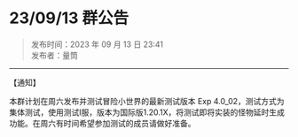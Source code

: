 # 23/09/13 群公告

> 发布时间：2023 年 09 月 13 日 23:41  
  发布者：量筒

---

【通知】

本群计划在周六发布并测试冒险小世界的最新测试版本 Exp 4.0_02，测试方式为集体测试，使用测试I服，版本为国际版1.20.1X，将测试即将实装的怪物延时生成功能。在周六有时间希望参加测试的成员请做好准备。
